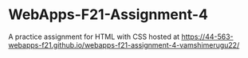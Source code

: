 # WebApps-F21-Assignment-4
A practice assignment for HTML with CSS
hosted at https://44-563-webapps-f21.github.io/webapps-f21-assignment-4-vamshimerugu22/